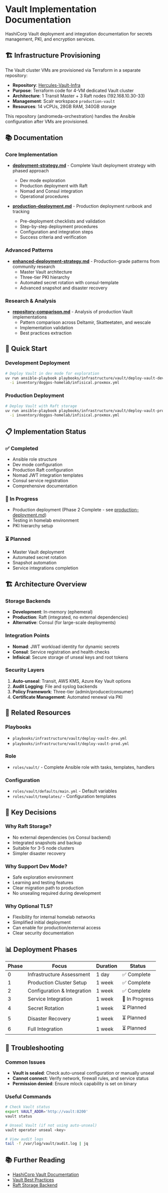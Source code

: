 # Vault Implementation Documentation

HashiCorp Vault deployment and integration documentation for secrets management, PKI, and encryption services.

## 🏗️ Infrastructure Provisioning

The Vault cluster VMs are provisioned via Terraform in a separate repository:
- **Repository**: [Hercules-Vault-Infra](https://github.com/basher83/Hercules-Vault-Infra)
- **Purpose**: Terraform code for 4-VM dedicated Vault cluster
- **Architecture**: 1 Transit Master + 3 Raft nodes (192.168.10.30-33)
- **Management**: Scalr workspace `production-vault`
- **Resources**: 14 vCPUs, 28GB RAM, 340GB storage

This repository (andromeda-orchestration) handles the Ansible configuration after VMs are provisioned.

## 📚 Documentation

### Core Implementation

- **[deployment-strategy.md](deployment-strategy.md)** - Complete Vault deployment strategy with phased approach
  - Dev mode exploration
  - Production deployment with Raft
  - Nomad and Consul integration
  - Operational procedures

- **[production-deployment.md](production-deployment.md)** - Production deployment runbook and tracking
  - Pre-deployment checklists and validation
  - Step-by-step deployment procedures
  - Configuration and integration steps
  - Success criteria and verification

### Advanced Patterns

- **[enhanced-deployment-strategy.md](enhanced-deployment-strategy.md)** - Production-grade patterns from community research
  - Master Vault architecture
  - Three-tier PKI hierarchy
  - Automated secret rotation with consul-template
  - Advanced snapshot and disaster recovery

### Research & Analysis

- **[repository-comparison.md](repository-comparison.md)** - Analysis of production Vault implementations
  - Pattern comparison across Deltamir, Skatteetaten, and wescale
  - Implementation validation
  - Best practices extraction

## 🚀 Quick Start

### Development Deployment

```bash
# Deploy Vault in dev mode for exploration
uv run ansible-playbook playbooks/infrastructure/vault/deploy-vault-dev.yml \
  -i inventory/doggos-homelab/infisical.proxmox.yml
```

### Production Deployment

```bash
# Deploy Vault with Raft storage
uv run ansible-playbook playbooks/infrastructure/vault/deploy-vault-prod.yml \
  -i inventory/doggos-homelab/infisical.proxmox.yml
```

## 📋 Implementation Status

### ✅ Completed

- Ansible role structure
- Dev mode configuration
- Production Raft configuration
- Nomad JWT integration templates
- Consul service registration
- Comprehensive documentation

### 🚧 In Progress

- Production deployment (Phase 2 Complete - see [production-deployment.md](production-deployment.md))
- Testing in homelab environment
- PKI hierarchy setup

### ⏳ Planned

- Master Vault deployment
- Automated secret rotation
- Snapshot automation
- Service integrations completion

## 🏗️ Architecture Overview

### Storage Backends

- **Development**: In-memory (ephemeral)
- **Production**: Raft (integrated, no external dependencies)
- **Alternative**: Consul (for large-scale deployments)

### Integration Points

- **Nomad**: JWT workload identity for dynamic secrets
- **Consul**: Service registration and health checks
- **Infisical**: Secure storage of unseal keys and root tokens

### Security Layers

1. **Auto-unseal**: Transit, AWS KMS, Azure Key Vault options
2. **Audit Logging**: File and syslog backends
3. **Policy Framework**: Three-tier (admin/producer/consumer)
4. **Certificate Management**: Automated renewal via PKI

## 📁 Related Resources

### Playbooks

- `playbooks/infrastructure/vault/deploy-vault-dev.yml`
- `playbooks/infrastructure/vault/deploy-vault-prod.yml`

### Role

- `roles/vault/` - Complete Ansible role with tasks, templates, handlers

### Configuration

- `roles/vault/defaults/main.yml` - Default variables
- `roles/vault/templates/` - Configuration templates

## 🔑 Key Decisions

### Why Raft Storage?

- No external dependencies (vs Consul backend)
- Integrated snapshots and backup
- Suitable for 3-5 node clusters
- Simpler disaster recovery

### Why Support Dev Mode?

- Safe exploration environment
- Learning and testing features
- Clear migration path to production
- No unsealing required during development

### Why Optional TLS?

- Flexibility for internal homelab networks
- Simplified initial deployment
- Can enable for production/external access
- Clear security documentation

## 📊 Deployment Phases

| Phase | Focus | Duration | Status |
|-------|-------|----------|--------|
| 0 | Infrastructure Assessment | 1 day | ✅ Complete |
| 1 | Production Cluster Setup | 1 week | ✅ Complete |
| 2 | Configuration & Integration | 1 week | ✅ Complete |
| 3 | Service Integration | 1 week | 🚧 In Progress |
| 4 | Secret Rotation | 1 week | ⏳ Planned |
| 5 | Disaster Recovery | 1 week | ⏳ Planned |
| 6 | Full Integration | 1 week | ⏳ Planned |

## 🔧 Troubleshooting

### Common Issues

- **Vault is sealed**: Check auto-unseal configuration or manually unseal
- **Cannot connect**: Verify network, firewall rules, and service status
- **Permission denied**: Ensure mlock capability is set on binary

### Useful Commands

```bash
# Check Vault status
export VAULT_ADDR='http://vault:8200'
vault status

# Unseal Vault (if not using auto-unseal)
vault operator unseal <key>

# View audit logs
tail -f /var/log/vault/audit.log | jq
```

## 📚 Further Reading

- [HashiCorp Vault Documentation](https://developer.hashicorp.com/vault)
- [Vault Best Practices](https://developer.hashicorp.com/vault/docs/concepts/seal)
- [Raft Storage Backend](https://developer.hashicorp.com/vault/docs/configuration/storage/raft)
